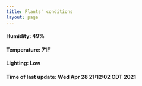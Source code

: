 ```yaml
---
title: Plants' conditions
layout: page
---
```



#### Humidity: 49%
#### Temperature: 71F
#### Lighting: Low
#### Time of last update: Wed Apr 28 21:12:02 CDT 2021

